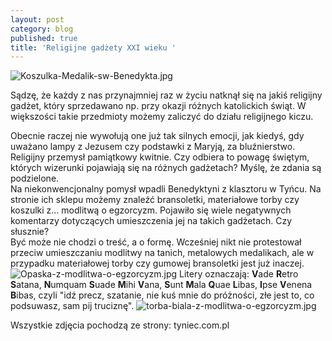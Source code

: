 ```yaml
---
layout: post
category: blog
published: true
title: 'Religijne gadżety XXI wieku '
---
```

![Koszulka-Medalik-sw-Benedykta.jpg]({{site.baseurl}}/img/Koszulka-Medalik-sw-Benedykta.jpg)

Sądzę, że każdy z nas przynajmniej raz w życiu natknął się na jakiś religijny gadżet, który sprzedawano np. przy okazji różnych katolickich świąt. W większości takie przedmioty możemy zaliczyć do działu religijnego kiczu. 
<!--more--> 
Obecnie raczej nie wywołują one już tak silnych emocji, jak kiedyś, gdy uważano lampy z Jezusem czy podstawki z Maryją, za bluźnierstwo. Religijny przemysł pamiątkowy kwitnie. Czy odbiera to powagę świętym, których wizerunki pojawiają się na różnych gadżetach? Myślę, że zdania są podzielone.       
Na niekonwencjonalny pomysł wpadli Benedyktyni z klasztoru w Tyńcu. Na stronie ich sklepu możemy znaleźć bransoletki, materiałowe torby czy koszulki z… modlitwą o egzorcyzm. Pojawiło się wiele negatywnych komentarzy dotyczących umieszczenia jej na takich gadżetach. Czy słusznie?             
Być może nie chodzi o treść, a o formę. Wcześniej nikt nie protestował przeciw umieszczaniu modlitwy na tanich, metalowych medalikach, ale w przypadku materiałowej torby czy gumowej bransoletki jest już inaczej.
![Opaska-z-modlitwa-o-egzorcyzm.jpg]({{site.baseurl}}/img/Opaska-z-modlitwa-o-egzorcyzm.jpg)
Litery oznaczają: **V**ade **R**etro **S**atana, **N**umquam **S**uade **M**ihi **V**ana, **S**unt **M**ala **Q**uae **L**ibas, **I**pse **V**enena **B**ibas, czyli "idź precz, szatanie, nie kuś mnie do próżności, złe jest to, co podsuwasz, sam pij truciznę". 
![torba-biala-z-modlitwa-o-egzorcyzm.jpg]({{site.baseurl}}/img/torba-biala-z-modlitwa-o-egzorcyzm.jpg)
  
Wszystkie zdjęcia pochodzą ze strony: tyniec.com.pl
